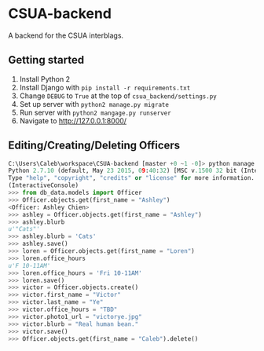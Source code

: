 CSUA-backend
============

A backend for the CSUA interblags.

## Getting started

1. Install Python 2
2. Install Django with `pip install -r requirements.txt`
3. Change `DEBUG` to `True` at the top of `csua_backend/settings.py`
4. Set up server with `python2 manage.py migrate`
5. Run server with `python2 mangage.py runserver`
6. Navigate to http://127.0.0.1:8000/

## Editing/Creating/Deleting Officers

```python
C:\Users\Caleb\workspace\CSUA-backend [master +0 ~1 -0]> python manage.py shell
Python 2.7.10 (default, May 23 2015, 09:40:32) [MSC v.1500 32 bit (Intel)] on win32
Type "help", "copyright", "credits" or "license" for more information.
(InteractiveConsole)
>>> from db_data.models import Officer
>>> Officer.objects.get(first_name = "Ashley")
<Officer: Ashley Chien>
>>> ashley = Officer.objects.get(first_name = "Ashley")
>>> ashley.blurb
u'"Cats"'
>>> ashley.blurb = 'Cats'
>>> ashley.save()
>>> loren = Officer.objects.get(first_name = "Loren")
>>> loren.office_hours
u'F 10-11AM'
>>> loren.office_hours = 'Fri 10-11AM'
>>> loren.save()
>>> victor = Officer.objects.create()
>>> victor.first_name = "Victor"
>>> victor.last_name = "Ye"
>>> victor.office_hours = "TBD"
>>> victor.photo1_url = "victorye.jpg"
>>> victor.blurb = "Real human bean."
>>> victor.save()
>>> Officer.objects.get(first_name = "Caleb").delete()
```